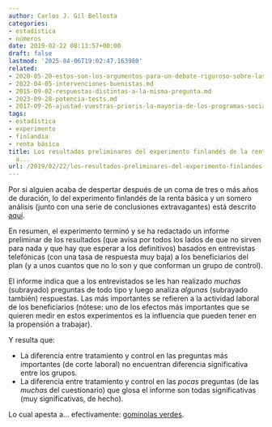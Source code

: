 ```yaml
---
author: Carlos J. Gil Bellosta
categories:
- estadística
- números
date: 2019-02-22 08:13:57+00:00
draft: false
lastmod: '2025-04-06T19:02:47.163980'
related:
- 2020-05-20-estos-son-los-argumentos-para-un-debate-riguroso-sobre-las-transferencias-de-renta.md
- 2022-04-05-intervenciones-buenistas.md
- 2015-09-02-respuestas-distintas-a-la-misma-pregunta.md
- 2023-09-28-potencia-tests.md
- 2017-09-26-ajustad-vuestras-prioris-la-mayoria-de-los-programas-sociales-carecen-de-efectos-positivos.md
tags:
- estadística
- experimento
- finlandia
- renta básica
title: Los resultados preliminares del experimento finlandés de la renta básica apestan
  a...
url: /2019/02/22/los-resultados-preliminares-del-experimento-finlandes-de-la-renta-basica-apestan-a/
---
```


Por si alguien acaba de despertar después de un coma de tres o más años de duración, lo del experimento finlandés de la renta básica y un somero análisis (junto con una serie de conclusiones extravagantes) está descrito [aquí](https://ctxt.es/es/20190213/Politica/24395/renta-basica-Finlandia-trabajo-bienestar-Alberto-Tena.htm).

En resumen, el experimento terminó y se ha redactado un informe preliminar de los resultados (que avisa por todos los lados de que no sirven para nada y que hay que esperar a los definitivos) basados en entrevistas telefónicas (con una tasa de respuesta muy baja) a los beneficiarios del plan (y a unos cuantos que no lo son y que conforman un grupo de control).

El informe indica que a los entrevistados se les han realizado _muchas_ (subrayado) preguntas de todo tipo y luego analiza _algunas_ (subrayado también) respuestas. Las más importantes se refieren a la actividad laboral de los beneficiarios (nótese: uno de los efectos más importantes que se quieren medir en estos experimentos es la influencia que pueden tener en la propensión a trabajar).

Y resulta que:

* La diferencia entre tratamiento y control en las preguntas más importantes (de corte laboral) no encuentran diferencia significativa entre los grupos.
* La diferencia entre tratamiento y control en las _pocas_ preguntas (de las _muchas_ del cuestionario) que glosa el informe son todas significativas (muy significativas, de hecho).

Lo cual apesta a... efectivamente: [gominolas verdes](https://xkcd.com/882/).